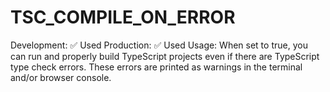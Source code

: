 # TSC_COMPILE_ON_ERROR

Development: ✅ Used Production: ✅ Used Usage: When set to true, you can run and properly build TypeScript projects even if there are TypeScript type check errors. These errors are printed as warnings in the terminal and/or browser console.
